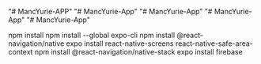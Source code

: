 "# MancYurie-APP" 
"# MancYurie-App" 
"# MancYurie-App" 
"# MancYurie-App" 
"# MancYurie-App" 


npm install
npm install --global expo-cli
npm install @react-navigation/native
expo install react-native-screens react-native-safe-area-context
npm install @react-navigation/native-stack
expo install firebase